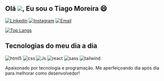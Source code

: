 ## Olá ![](https://vbr.wocr.tk/badge?page_id=visitante&text=Visitante&color=55acb7&style=for-the-badge&logo=Github), Eu sou o Tiago Moreira 😄

[![Linkedin](https://img.shields.io/badge/LinkedIn-0077B5?style=for-the-badge&logo=linkedin&logoColor=white)](https://www.linkedin.com/in/devtiagomoreira/) [![Instagram](https://img.shields.io/badge/Instagram-E4405F?style=for-the-badge&logo=instagram&logoColor=white)](https://www.instagram.com/edu.tiago_/)
[![Email](https://img.shields.io/badge/Gmail-D14836?style=for-the-badge&logo=gmail&logoColor=white)](mailto:tiagomoreiraeduardo@gmail.com)

[![Top Langs](https://github-readme-stats.vercel.app/api/top-langs/?username=tiago-edu&layout=compact)](https://github.com/tiago-edu)


## Tecnologias do meu dia a dia
<div style="display: inline-block"><img align="center" alt="html5" src="https://img.shields.io/badge/HTML5-E34F26?style=for-the-badge&logo=html5&logoColor=white"> <img align="center" alt="css" src="https://img.shields.io/badge/CSS3-1572B6?style=for-the-badge&logo=css3&logoColor=white">
<img align="center" alt="Js" src="https://img.shields.io/badge/JavaScript-F7DF1E?style=for-the-badge&logo=javascript&logoColor=black"> <img align="center" alt="react" src="https://img.shields.io/badge/React-20232A?style=for-the-badge&logo=react&logoColor=61DAFB"> <img align="center" alt="sass" src="https://img.shields.io/badge/Sass-CC6699?style=for-the-badge&logo=sass&logoColor=white"> 
  <img align="center" alt="tailwind" src="https://img.shields.io/badge/Tailwind_CSS-38B2AC?style=for-the-badge&logo=tailwind-css&logoColor=white">
</div><br/>

Apaixonado por tecnologia e programação. Me aperfeiçoando dia após dia para melhorar como desenvolvedor!

